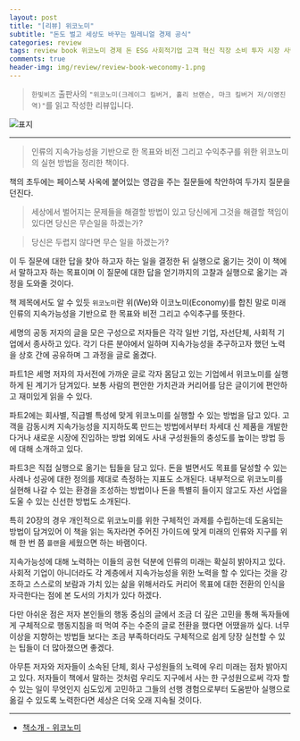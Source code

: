 ```yaml
---  
layout: post  
title: "[리뷰] 위코노미"  
subtitle: "돈도 벌고 세상도 바꾸는 밀레니얼 경제 공식"  
categories: review  
tags: review book 위코노미 경제 돈 ESG 사회적기업 고객 혁신 직장 소비 투자 시장 사람 액션플랜 조직 대의 설득 세상 가치  
comments: true  
header-img: img/review/review-book-weconomy-1.png
---  
```

  
> `한빛비즈` 출판사의 `"위코노미(크레이그 킬버거, 홀리 브랜슨, 마크 킬버거 저/이영진 역)"`를 읽고 작성한 리뷰입니다.  

![표지](https://telegeam.github.io/assets/img/review/review-book-weconomy-1.png)  

---

> 인류의 지속가능성을 기반으로 한 목표와 비전 그리고 수익추구를 위한 위코노미의 실현 방법을 정리한 책이다. 

책의 초두에는 페이스북 사옥에 붙어있는 영감을 주는 질문들에 착안하여 두가지 질문을 던진다.

> 세상에서 벌어지는 문제들을 해결할 방법이 있고 당신에게 그것을 해결할 책임이 있다면 당신은 무슨일을 하겠는가?

> 당신은 두렵지 않다면 무슨 일을 하겠는가?

이 두 질문에 대한 답을 찾아 하고자 하는 일을 결정한 뒤 실행으로 옮기는 것이 이 책에서 말하고자 하는 목표이며 이 질문에 대한 답을 얻기까지의 고찰과 실행으로 옮기는 과정을 도와줄 것이다. 

책 제목에서도 알 수 있듯 `위코노미`란 위(We)와 이코노미(Economy)를 합친 말로 미래 인류의 지속가능성을 기반으로 한 목표와 비전 그리고 수익추구를 뜻한다.

세명의 공동 저자의 글을 모은 구성으로 저자들은 각각 일반 기업, 자선단체, 사회적 기업에서 종사하고 있다. 각기 다른 분야에서 일하며 지속가능성을 추구하고자 했던 노력을 상호 간에 공유하며 그 과정을 글로 옮겼다.

파트1은 세명 저자의 자서전에 가까운 글로 각자 몸담고 있는 기업에서 위코노미를 실행하게 된 계기가 담겨있다. 보통 사람의 편안한 가치관과 커리어를 담은 글이기에 편안하고 재미있게 읽을 수 있다.

파트2에는 회사별, 직급별 특성에 맞게 위코노미를 실행할 수 있는 방법을 담고 있다. 고객을 감동시켜 지속가능성을 지지하도록 만드는 방법에서부터 차세대 신 제품을 개발한다거나 새로운 시장에 진입하는 방법 외에도 사내 구성원들의 충성도를 높이는 방법 등에 대해 소개하고 있다. 

파트3은 직접 실행으로 옮기는 팁들을 담고 있다. 돈을 벌면서도 목표를 달성할 수 있는 사례나 성공에 대한 정의를 제대로 측정하는 지표도 소개된다. 내부적으로 위코노미를 실현해 나갈 수 있는 환경을 조성하는 방법이나 돈을 특별히 들이지 않고도 자선 사업을 도울 수 있는 신선한 방법도 소개된다. 

특히 20장의 경우 개인적으로 위코노미를 위한 구체적인 과제를 수립하는데 도움되는 방법이 담겨있어 이 책을 읽는 독자라면 주어진 가이드에 맞게 미래의 인류와 지구를 위해 한 번 쯤 `플랜`을 세웠으면 하는 바램이다. 

지속가능성에 대해 노력하는 이들의 공헌 덕분에 인류의 미래는 확실히 밝아지고 있다. 사회적 기업이 아니더라도 각 계층에서 지속가능성을 위한 노력을 할 수 있다는 것을 강조하고 스스로의 보람과 가치 있는 삶을 위해서라도 커리어 목표에 대한 전환의 인식을 자극한다는 점에 본 도서의 가치가 있다 하겠다. 

다만 아쉬운 점은 저자 본인들의 행동 중심의 글에서 조금 더 깊은 고민을 통해 독자들에게 구체적으로 행동지침을 떠 먹여 주는 수준의 글로 전환을 했다면 어땠을까 싶다. 너무 이상을 지향하는 방법들 보다는 조금 부족하더라도 구체적으로 쉽게 당장 실천할 수 있는 팁들이 더 많아졌으면 좋겠다. 

아무튼 저자와 저자들이 소속된 단체, 회사 구성원들의 노력에 우리 미래는 점차 밝아지고 있다. 저자들이 책에서 말하는 것처럼 우리도 지구에서 사는 한 구성원으로써 각자 할 수 있는 일이 무엇인지 심도있게 고민하고 그들의 선행 경험으로부터 도움받아 실행으로 옮길 수 있도록 노력한다면 세상은 더욱 오래 지속될 것이다.

---

* [책소개 - 위코노미](http://www.yes24.com/Product/Goods/86969547)
